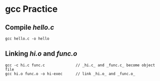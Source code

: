 # gcc Practice

## Compile _hello.c_
~~~
gcc hello.c -o hello
~~~

## Linking _hi.o_ and _func.o_
~~~
gcc -c hi.c func.c				// _hi.c_ and _func.c_ become object file
gcc hi.o func.o -o hi-exec		// link _hi.o_ and _func.o_
~~~
